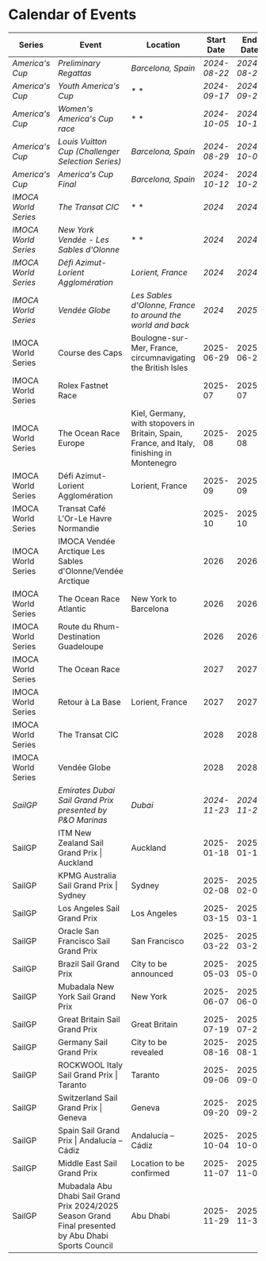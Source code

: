 # Calendar of Events

| Series | Event | Location | Start Date | End Date | URL |
|---|---|---|---|---|---|
| *America's Cup* | *Preliminary Regattas* | *Barcelona, Spain* | *2024-08-22* | *2024-08-25* | *https://www.americascup.com/en/ac37-schedule* |
| *America's Cup* | *Youth America's Cup* | * * | *2024-09-17* | *2024-09-26* | *https://www.americascup.com/en/ac37-schedule* |
| *America's Cup* | *Women's America's Cup race* | * * | *2024-10-05* | *2024-10-13* | *https://www.americascup.com/en/ac37-schedule* |
| *America's Cup* | *Louis Vuitton Cup (Challenger Selection Series)* | *Barcelona, Spain* | *2024-08-29* | *2024-10-07* | *https://www.americascup.com/en/ac37-schedule* |
| *America's Cup* | *America's Cup Final* | *Barcelona, Spain* | *2024-10-12* | *2024-10-21* | *https://www.americascup.com/en/ac37-schedule* |
| *IMOCA World Series* | *The Transat CIC* | * * | *2024* | *2024* | *https://www.imoca* |
| *IMOCA World Series* | *New York Vendée - Les Sables d'Olonne* | * * | *2024* | *2024* | *https://www.imoca* |
| *IMOCA World Series* | *Défi Azimut-Lorient Agglomération* | *Lorient, France* | *2024* | *2024* | *https://www.imoca* |
| *IMOCA World Series* | *Vendée Globe* | *Les Sables d'Olonne, France to around the world and back* | *2024* | *2025* | *https://www.imoca* |
| IMOCA World Series | Course des Caps | Boulogne-sur-Mer, France, circumnavigating the British Isles | 2025-06-29 | 2025-06-29 | https://www.imoca |
| IMOCA World Series | Rolex Fastnet Race |  | 2025-07 | 2025-07 | https://www.imoca |
| IMOCA World Series | The Ocean Race Europe | Kiel, Germany, with stopovers in Britain, Spain, France, and Italy, finishing in Montenegro | 2025-08 | 2025-08 | https://www.imoca |
| IMOCA World Series | Défi Azimut-Lorient Agglomération | Lorient, France | 2025-09 | 2025-09 | https://www.imoca |
| IMOCA World Series | Transat Café L'Or-Le Havre Normandie |  | 2025-10 | 2025-10 | https://www.imoca |
| IMOCA World Series | IMOCA Vendée Arctique Les Sables d'Olonne/Vendée Arctique |  | 2026 | 2026 | https://www.imoca |
| IMOCA World Series | The Ocean Race Atlantic | New York to Barcelona | 2026 | 2026 | https://www.imoca |
| IMOCA World Series | Route du Rhum-Destination Guadeloupe |  | 2026 | 2026 | https://www.imoca |
| IMOCA World Series | The Ocean Race |  | 2027 | 2027 | https://www.imoca |
| IMOCA World Series | Retour à La Base | Lorient, France | 2027 | 2027 | https://www.imoca |
| IMOCA World Series | The Transat CIC |  | 2028 | 2028 | https://www.imoca |
| IMOCA World Series | Vendée Globe |  | 2028 | 2028 | https://www.imoca |
| *SailGP* | *Emirates Dubai Sail Grand Prix presented by P&O Marinas* | *Dubai* | *2024-11-23* | *2024-11-24* | *https://sailgp.com/general/24-25/calendar* |
| SailGP | ITM New Zealand Sail Grand Prix &#124; Auckland | Auckland | 2025-01-18 | 2025-01-19 | https://sailgp.com/general/24-25/calendar |
| SailGP | KPMG Australia Sail Grand Prix &#124; Sydney | Sydney | 2025-02-08 | 2025-02-09 | https://sailgp.com/general/24-25/calendar |
| SailGP | Los Angeles Sail Grand Prix | Los Angeles | 2025-03-15 | 2025-03-16 | https://sailgp.com/general/24-25/calendar |
| SailGP | Oracle San Francisco Sail Grand Prix | San Francisco | 2025-03-22 | 2025-03-23 | https://sailgp.com/general/24-25/calendar |
| SailGP | Brazil Sail Grand Prix | City to be announced | 2025-05-03 | 2025-05-04 | https://sailgp.com/general/24-25/calendar |
| SailGP | Mubadala New York Sail Grand Prix | New York | 2025-06-07 | 2025-06-08 | https://sailgp.com/general/24-25/calendar |
| SailGP | Great Britain Sail Grand Prix | Great Britain | 2025-07-19 | 2025-07-20 | https://sailgp.com/general/24-25/calendar |
| SailGP | Germany Sail Grand Prix | City to be revealed | 2025-08-16 | 2025-08-17 | https://sailgp.com/general/24-25/calendar |
| SailGP | ROCKWOOL Italy Sail Grand Prix &#124; Taranto | Taranto | 2025-09-06 | 2025-09-07 | https://sailgp.com/general/24-25/calendar |
| SailGP | Switzerland Sail Grand Prix &#124; Geneva | Geneva | 2025-09-20 | 2025-09-21 | https://sailgp.com/general/24-25/calendar |
| SailGP | Spain Sail Grand Prix &#124; Andalucía – Cádiz | Andalucía – Cádiz | 2025-10-04 | 2025-10-05 | https://sailgp.com/general/24-25/calendar |
| SailGP | Middle East Sail Grand Prix | Location to be confirmed | 2025-11-07 | 2025-11-08 | https://sailgp.com/general/24-25/calendar |
| SailGP | Mubadala Abu Dhabi Sail Grand Prix 2024/2025 Season Grand Final presented by Abu Dhabi Sports Council | Abu Dhabi | 2025-11-29 | 2025-11-30 | https://sailgp.com/general/24-25/calendar |
